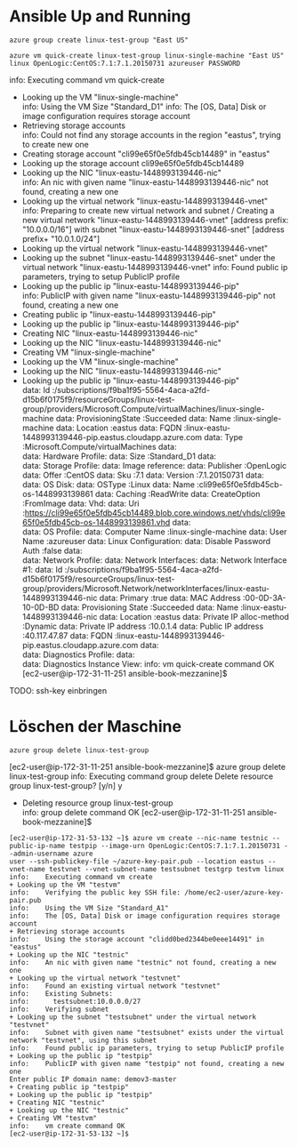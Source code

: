 # Ansible Up and Running

```console
azure group create linux-test-group "East US"
```

```console
azure vm quick-create linux-test-group linux-single-machine "East US" linux OpenLogic:CentOS:7.1:7.1.20150731 azureuser PASSWORD
```

info:    Executing command vm quick-create
+ Looking up the VM "linux-single-machine"                                     
info:    Using the VM Size "Standard_D1"
info:    The [OS, Data] Disk or image configuration requires storage account
+ Retrieving storage accounts                                                  
info:    Could not find any storage accounts in the region "eastus", trying to create new one
+ Creating storage account "cli99e65f0e5fdb45cb14489" in "eastus"              
+ Looking up the storage account cli99e65f0e5fdb45cb14489                      
+ Looking up the NIC "linux-eastu-1448993139446-nic"                           
info:    An nic with given name "linux-eastu-1448993139446-nic" not found, creating a new one
+ Looking up the virtual network "linux-eastu-1448993139446-vnet"              
info:    Preparing to create new virtual network and subnet
/ Creating a new virtual network "linux-eastu-1448993139446-vnet" [address prefix: "10.0.0.0/16"] with subnet "linux-eastu-1448993139446-snet" [address prefix+ "10.0.1.0/24"]
+ Looking up the virtual network "linux-eastu-1448993139446-vnet"              
+ Looking up the subnet "linux-eastu-1448993139446-snet" under the virtual network "linux-eastu-1448993139446-vnet"
info:    Found public ip parameters, trying to setup PublicIP profile
+ Looking up the public ip "linux-eastu-1448993139446-pip"                     
info:    PublicIP with given name "linux-eastu-1448993139446-pip" not found, creating a new one
+ Creating public ip "linux-eastu-1448993139446-pip"                           
+ Looking up the public ip "linux-eastu-1448993139446-pip"                     
+ Creating NIC "linux-eastu-1448993139446-nic"                                 
+ Looking up the NIC "linux-eastu-1448993139446-nic"                           
+ Creating VM "linux-single-machine"                                           
+ Looking up the VM "linux-single-machine"                                     
+ Looking up the NIC "linux-eastu-1448993139446-nic"                           
+ Looking up the public ip "linux-eastu-1448993139446-pip"                     
data:    Id                              :/subscriptions/f9ba1f95-5564-4aca-a2fd-d15b6f0175f9/resourceGroups/linux-test-group/providers/Microsoft.Compute/virtualMachines/linux-single-machine
data:    ProvisioningState               :Succeeded
data:    Name                            :linux-single-machine
data:    Location                        :eastus
data:    FQDN                            :linux-eastu-1448993139446-pip.eastus.cloudapp.azure.com
data:    Type                            :Microsoft.Compute/virtualMachines
data:    
data:    Hardware Profile:
data:      Size                          :Standard_D1
data:    
data:    Storage Profile:
data:      Image reference:
data:        Publisher                   :OpenLogic
data:        Offer                       :CentOS
data:        Sku                         :7.1
data:        Version                     :7.1.20150731
data:    
data:      OS Disk:
data:        OSType                      :Linux
data:        Name                        :cli99e65f0e5fdb45cb-os-1448993139861
data:        Caching                     :ReadWrite
data:        CreateOption                :FromImage
data:        Vhd:
data:          Uri                       :https://cli99e65f0e5fdb45cb14489.blob.core.windows.net/vhds/cli99e65f0e5fdb45cb-os-1448993139861.vhd
data:    
data:    OS Profile:
data:      Computer Name                 :linux-single-machine
data:      User Name                     :azureuser
data:      Linux Configuration:
data:        Disable Password Auth       :false
data:    
data:    Network Profile:
data:      Network Interfaces:
data:        Network Interface #1:
data:          Id                        :/subscriptions/f9ba1f95-5564-4aca-a2fd-d15b6f0175f9/resourceGroups/linux-test-group/providers/Microsoft.Network/networkInterfaces/linux-eastu-1448993139446-nic
data:          Primary                   :true
data:          MAC Address               :00-0D-3A-10-0D-BD
data:          Provisioning State        :Succeeded
data:          Name                      :linux-eastu-1448993139446-nic
data:          Location                  :eastus
data:            Private IP alloc-method :Dynamic
data:            Private IP address      :10.0.1.4
data:            Public IP address       :40.117.47.87
data:            FQDN                    :linux-eastu-1448993139446-pip.eastus.cloudapp.azure.com
data:    
data:    Diagnostics Profile:
data:    
data:      Diagnostics Instance View:
info:    vm quick-create command OK
[ec2-user@ip-172-31-11-251 ansible-book-mezzanine]$ 

TODO: ssh-key einbringen

# Löschen der Maschine

```console
azure group delete linux-test-group
```

[ec2-user@ip-172-31-11-251 ansible-book-mezzanine]$ azure group delete linux-test-group
info:    Executing command group delete
Delete resource group linux-test-group? [y/n] y
+ Deleting resource group linux-test-group                                     
info:    group delete command OK
[ec2-user@ip-172-31-11-251 ansible-book-mezzanine]$ 

```console
[ec2-user@ip-172-31-53-132 ~]$ azure vm create --nic-name testnic --public-ip-name testpip --image-urn OpenLogic:CentOS:7.1:7.1.20150731 --admin-username azure
user --ssh-publickey-file ~/azure-key-pair.pub --location eastus --vnet-name testvnet --vnet-subnet-name testsubnet testgrp testvm linux
info:    Executing command vm create
+ Looking up the VM "testvm"
info:    Verifying the public key SSH file: /home/ec2-user/azure-key-pair.pub
info:    Using the VM Size "Standard_A1"
info:    The [OS, Data] Disk or image configuration requires storage account
+ Retrieving storage accounts
info:    Using the storage account "clidd0bed2344be0eee14491" in "eastus"
+ Looking up the NIC "testnic"
info:    An nic with given name "testnic" not found, creating a new one
+ Looking up the virtual network "testvnet"
info:    Found an existing virtual network "testvnet"
info:    Existing Subnets:
info:      testsubnet:10.0.0.0/27
info:    Verifying subnet
+ Looking up the subnet "testsubnet" under the virtual network "testvnet"
info:    Subnet with given name "testsubnet" exists under the virtual network "testvnet", using this subnet
info:    Found public ip parameters, trying to setup PublicIP profile
+ Looking up the public ip "testpip"
info:    PublicIP with given name "testpip" not found, creating a new one
Enter public IP domain name: demov3-master
+ Creating public ip "testpip"
+ Looking up the public ip "testpip"
+ Creating NIC "testnic"
+ Looking up the NIC "testnic"
+ Creating VM "testvm"
info:    vm create command OK
[ec2-user@ip-172-31-53-132 ~]$
```
